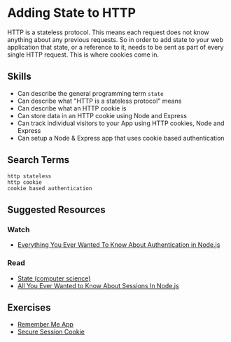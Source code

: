 # Adding State to HTTP

HTTP is a stateless protocol. This means each request does not know anything
about any previous requests. So in order to add state to your web application
that state, or a reference to it, needs to be sent as part of every single
HTTP request. This is where cookies come in.

## Skills

- Can describe the general programming term `state`
- Can describe what "HTTP is a stateless protocol" means
- Can describe what an HTTP cookie is
- Can store data in an HTTP cookie using Node and Express
- Can track individual visitors to your App using HTTP cookies, Node and Express
- Can setup a Node & Express app that uses cookie based authentication

## Search Terms

```
http stateless
http cookie
cookie based authentication
```

## Suggested Resources

### Watch

- [Everything You Ever Wanted To Know About Authentication in Node.js](https://www.youtube.com/watch?v=yvviEA1pOXw&list=UUJI9gByFSXE1ABDRcLQjWgQ)

### Read

- [State (computer science)](https://en.wikipedia.org/wiki/State_(computer_science))
- [All You Ever Wanted to Know About Sessions In Node.js](https://stormpath.com/blog/everything-you-ever-wanted-to-know-about-node-dot-js-sessions)



## Exercises

- [Remember Me App](./exercises/Remember-Me-App)
- [Secure Session Cookie](./exercises/Secure-Session-Cookie)
